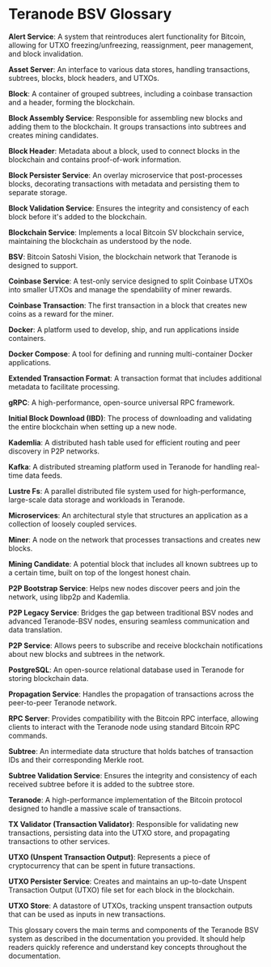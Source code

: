 # Teranode BSV Glossary

**Alert Service**: A system that reintroduces alert functionality for Bitcoin, allowing for UTXO freezing/unfreezing, reassignment, peer management, and block invalidation.

**Asset Server**: An interface to various data stores, handling transactions, subtrees, blocks, block headers, and UTXOs.

**Block**: A container of grouped subtrees, including a coinbase transaction and a header, forming the blockchain.

**Block Assembly Service**: Responsible for assembling new blocks and adding them to the blockchain. It groups transactions into subtrees and creates mining candidates.

**Block Header**: Metadata about a block, used to connect blocks in the blockchain and contains proof-of-work information.

**Block Persister Service**: An overlay microservice that post-processes blocks, decorating transactions with metadata and persisting them to separate storage.

**Block Validation Service**: Ensures the integrity and consistency of each block before it's added to the blockchain.

**Blockchain Service**: Implements a local Bitcoin SV blockchain service, maintaining the blockchain as understood by the node.

**BSV**: Bitcoin Satoshi Vision, the blockchain network that Teranode is designed to support.

**Coinbase Service**: A test-only service designed to split Coinbase UTXOs into smaller UTXOs and manage the spendability of miner rewards.

**Coinbase Transaction**: The first transaction in a block that creates new coins as a reward for the miner.

**Docker**: A platform used to develop, ship, and run applications inside containers.

**Docker Compose**: A tool for defining and running multi-container Docker applications.

**Extended Transaction Format**: A transaction format that includes additional metadata to facilitate processing.

**gRPC**: A high-performance, open-source universal RPC framework.

**Initial Block Download (IBD)**: The process of downloading and validating the entire blockchain when setting up a new node.

**Kademlia**: A distributed hash table used for efficient routing and peer discovery in P2P networks.

**Kafka**: A distributed streaming platform used in Teranode for handling real-time data feeds.

**Lustre Fs**: A parallel distributed file system used for high-performance, large-scale data storage and workloads in Teranode.

**Microservices**: An architectural style that structures an application as a collection of loosely coupled services.

**Miner**: A node on the network that processes transactions and creates new blocks.

**Mining Candidate**: A potential block that includes all known subtrees up to a certain time, built on top of the longest honest chain.

**P2P Bootstrap Service**: Helps new nodes discover peers and join the network, using libp2p and Kademlia.

**P2P Legacy Service**: Bridges the gap between traditional BSV nodes and advanced Teranode-BSV nodes, ensuring seamless communication and data translation.

**P2P Service**: Allows peers to subscribe and receive blockchain notifications about new blocks and subtrees in the network.

**PostgreSQL**: An open-source relational database used in Teranode for storing blockchain data.

**Propagation Service**: Handles the propagation of transactions across the peer-to-peer Teranode network.

**RPC Server**: Provides compatibility with the Bitcoin RPC interface, allowing clients to interact with the Teranode node using standard Bitcoin RPC commands.

**Subtree**: An intermediate data structure that holds batches of transaction IDs and their corresponding Merkle root.

**Subtree Validation Service**: Ensures the integrity and consistency of each received subtree before it is added to the subtree store.

**Teranode**: A high-performance implementation of the Bitcoin protocol designed to handle a massive scale of transactions.

**TX Validator (Transaction Validator)**: Responsible for validating new transactions, persisting data into the UTXO store, and propagating transactions to other services.

**UTXO (Unspent Transaction Output)**: Represents a piece of cryptocurrency that can be spent in future transactions.

**UTXO Persister Service**: Creates and maintains an up-to-date Unspent Transaction Output (UTXO) file set for each block in the blockchain.

**UTXO Store**: A datastore of UTXOs, tracking unspent transaction outputs that can be used as inputs in new transactions.

This glossary covers the main terms and components of the Teranode BSV system as described in the documentation you provided. It should help readers quickly reference and understand key concepts throughout the documentation.
